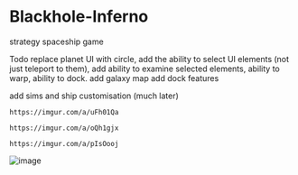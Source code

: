 # Blackhole-Inferno
strategy spaceship game

Todo
replace planet UI with circle, add the ability to select UI elements (not just teleport to them), add ability to examine selected elements, ability to warp, ability to dock.
add galaxy map
add dock features

add sims and ship customisation (much later)


```https://imgur.com/a/uFh01Qa```

```https://imgur.com/a/oQh1gjx```

```https://imgur.com/a/pIsOooj```

![image](https://github.com/ThimbleFire/Blackhole-Inferno/assets/14812476/a520caf6-19de-4b69-a858-b3cf640d2506)

